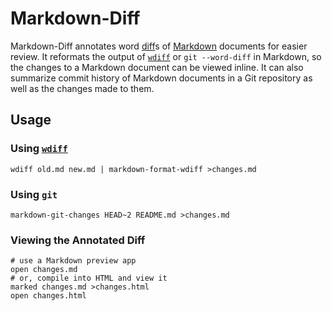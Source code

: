 # Markdown-Diff

Markdown-Diff annotates word [diff][]s of [Markdown][] documents for easier review.
It reformats the output of [`wdiff`][] or `git --word-diff` in Markdown, so the changes to a Markdown document can be viewed inline.
It can also summarize commit history of Markdown documents in a Git repository as well as the changes made to them.

[Markdown]: https://en.wikipedia.org/wiki/Markdown
[diff]: https://en.wikipedia.org/wiki/Diff
[`wdiff`]: http://www.gnu.org/software/wdiff/ 


## Usage

### Using [`wdiff`][]

    wdiff old.md new.md | markdown-format-wdiff >changes.md

### Using `git`

    markdown-git-changes HEAD~2 README.md >changes.md


### Viewing the Annotated Diff

    # use a Markdown preview app
    open changes.md
    # or, compile into HTML and view it
    marked changes.md >changes.html
    open changes.html

